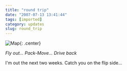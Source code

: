 ```yaml
---
title: "round trip"
date: "2007-07-13 13:41:44"
tags: [imported]
category: updates
slug: round_trip
---
```


![Map]({filename}/images/2007/cross2.png){: .center}

<em>Fly out... Pack-Move... Drive back</em>

I'm out the next two weeks. Catch you on the flip side...
